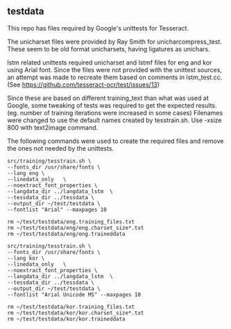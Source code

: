 ## testdata

This repo has files required by Google's unittests for Tesseract.

The unicharset files were provided by Ray Smith for unicharcompress_test.
These seem to be old format unicharsets, having ligatures as unichars.

lstm related unittests required unicharset and lstmf files
for eng and kor using Arial font. Since the files were not provided
with the unittest sources, an attempt was made to recreate them
based on comments in lstm_test.cc. (See https://github.com/tesseract-ocr/test/issues/13)

Since these are based on different training_text than what was used
at Google, some tweaking of tests was required to get the expected results.
(eg. number of training iterations were increased in some cases)
Filenames were changed to use the default names created by tesstrain.sh.
Use -xsize 800 with text2image command.

The following commands were used to create the required files and remove
the ones not needed by the unittests.

```
src/training/tesstrain.sh \
--fonts_dir /usr/share/fonts \
--lang eng \
--linedata_only   \
--noextract_font_properties \
--langdata_dir ../langdata_lstm  \
--tessdata_dir ../tessdata \
--output_dir ~/test/testdata \
--fontlist "Arial" --maxpages 10

rm ~/test/testdata/eng.training_files.txt
rm ~/test/testdata/eng/eng.charset_size*.txt
rm ~/test/testdata/eng/eng.traineddata

src/training/tesstrain.sh \
--fonts_dir /usr/share/fonts \
--lang kor \
--linedata_only   \
--noextract_font_properties \
--langdata_dir ../langdata_lstm  \
--tessdata_dir ../tessdata \
--output_dir ~/test/testdata \
--fontlist "Arial Unicode MS" --maxpages 10

rm ~/test/testdata/kor.training_files.txt
rm ~/test/testdata/kor/kor.charset_size*.txt
rm ~/test/testdata/kor/kor.traineddata
```
